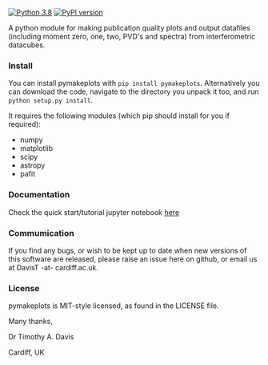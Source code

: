 [![Python 3.8](https://img.shields.io/badge/python-3.8-blue.svg)](https://www.python.org/downloads/release/python-382/) [![PyPI version](https://badge.fury.io/py/pymakeplots.svg)](https://badge.fury.io/py/pymakeplots) 

A python module for making publication quality plots and output datafiles (including moment zero, one, two, PVD's and spectra) from interferometric datacubes. 


### Install

You can install pymakeplots with `pip install pymakeplots`. Alternatively you can download the code, navigate to the directory you unpack it too, and run `python setup.py install`.
    
It requires the following modules (which pip should install for you if required):

* numpy
* matplotlib
* scipy
* astropy
* pafit


### Documentation

Check the quick start/tutorial jupyter notebook [here](https://github.com/TimothyADavis/pymakeplots/blob/master/pymakeplots/quickstart/pymakeplots_tutorial.ipynb)


### Commumication

If you find any bugs, or wish to be kept up to date when new versions of this software are released, please raise an issue here on github, or email us at DavisT -at- cardiff.ac.uk.

### License

pymakeplots is MIT-style licensed, as found in the LICENSE file.


Many thanks,

Dr Timothy A. Davis

Cardiff, UK
